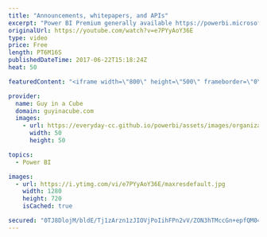 ```yaml
---
title: "Announcements, whitepapers, and APIs"
excerpt: "Power BI Premium generally available https://powerbi.microsoft.com/en-us/blog/power-bi-premium-generally-available/   Data Insights Summit Opening Keynote  https://www.youtube.com/watch?v=zaVGt-IbuhU  White Paper On “Planning A Power BI Enterprise Deployment” (@technitrain & @SQLChick) https://blog.crossjoin.co.uk/2017/06/20/white-paper-on-planning-a-power-bi-enterprise-deployment/"
originalUrl: https://youtube.com/watch?v=e7PYyAoY36E
type: video
price: Free
length: PT6M16S
publishedDateTime: 2017-06-22T15:18:24Z
heat: 50

featuredContent: "<iframe width=\"800\" height=\"500\" frameborder=\"0\" src=\"https://www.youtube.com/embed/e7PYyAoY36E\" allow=\"accelerometer; autoplay; encrypted-media; gyroscope; picture-in-picture\" allowfullscreen></iframe>"

provider:
  name: Guy in a Cube
  domain: guyinacube.com
  images:
    - url: https://everyday-cc.github.io/powerbi/assets/images/organizations/guyinacube.com-50x50.jpg
      width: 50
      height: 50

topics:
  - Power BI

images:
  - url: https://i.ytimg.com/vi/e7PYyAoY36E/maxresdefault.jpg
    width: 1280
    height: 720
    isCached: true

secured: "0TJ8DlojM/bldE/Tj1zArzn1zJIOVjPoIihFPn2vV/ZON3hTMccGn+epfQM04fYR6iRnr54CzH9ZSDW6cj5P51TPuhoMIHFbVD6g9ISpxuqgz4sDN1lAQ9IKsovnazduLWCUC5SDMvk6WEM2EoQ2kL0Vcp9OI+8Lvt8AqVEMLnqoC4eUTfVPmYuw7swAQc18N4UANdqhXkGEpkhnGSgkWGOLYw6WDy9Z6NR6MNa62AjHhsrBzgHePulNqUwe9SbEMyOiEZcbPMkPKS7MvJxXBRd91Nif251X0nGdpaSwaPmxlBXR3P0KXO4ZbLEv7xgPBqPth3/ZxJYS1c7BQJwf1YbQIc9OoGtusSKSwiuMvt1ih+OVeA4VD533+BVlOSmcpxJmPHPDmYW0T0tBzMgdDTZKYFitkg+YmPrWm0XSpfs=;R6zlpLw9ANCC5jmj8/VnIw=="
---
```


